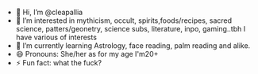 - 👋 Hi, I’m @cleapallia
- 👀 I’m interested in mythicism, occult, spirits,foods/recipes, sacred science, patters/geonetry, science subs, literature, inpo, gaming..tbh I have various of interests
- 🌱 I’m currently learning Astrology, face reading, palm reading and alike.
- 😄 Pronouns: She/her as for my age I'm20+
- ⚡ Fun fact: what the fuck?

<!---
cleapallia/cleapallia is a ✨ special ✨ repository because its `README.md` (this file) appears on your GitHub profile.
You can click the Preview link to take a look at your changes.
--->
